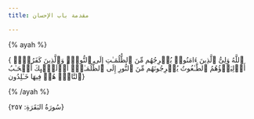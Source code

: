 ```yaml
---
title: مقدمة باب الإحسان

---
```


{% ayah %}
 
{ ٱللَّهُ وَلِیُّ ٱلَّذِینَ ءَامَنُوا۟ یُخۡرِجُهُم مِّنَ ٱلظُّلُمَـٰتِ إِلَى ٱلنُّورِۖ وَٱلَّذِینَ كَفَرُوۤا۟ أَوۡلِیَاۤؤُهُمُ ٱلطَّـٰغُوتُ یُخۡرِجُونَهُم مِّنَ ٱلنُّورِ إِلَى ٱلظُّلُمَـٰتِۗ أُو۟لَـٰۤىِٕكَ أَصۡحَـٰبُ ٱلنَّارِۖ هُمۡ فِیهَا خَـٰلِدُون}

{% /ayah %}

 {سُورَةُ البَقَرَةِ: ٢٥٧}
<!--stackedit_data:
eyJoaXN0b3J5IjpbLTE1ODc5Mzc4MDEsNzY0MTMzMDQxXX0=
-->
